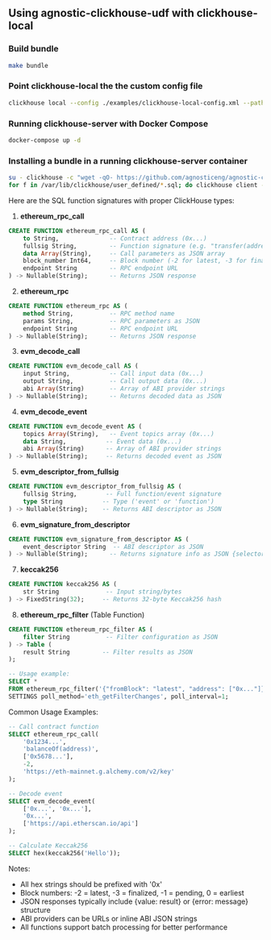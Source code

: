 ## Using agnostic-clickhouse-udf with clickhouse-local

### Build bundle

```sh
make bundle
```

### Point clickhouse-local the the custom config file

```sh
clickhouse local --config ./examples/clickhouse-local-config.xml --path tmp/clickhouse
```

### Running clickhouse-server with Docker Compose

```sh
docker-compose up -d
```

### Installing a bundle in a running clickhouse-server container

```sh
su - clickhouse -c "wget -qO- https://github.com/agnosticeng/agnostic-clickhouse-udf/releases/download/v0.0.3/agnostic-clickhouse-udf_0.0.3_linux_amd64_v3.tar.gz | tar xvz -C /"
for f in /var/lib/clickhouse/user_defined/*.sql; do clickhouse client --queries-file $f; done
```

Here are the SQL function signatures with proper ClickHouse types:

1. **ethereum_rpc_call**
```sql
CREATE FUNCTION ethereum_rpc_call AS (
    to String,              -- Contract address (0x...)
    fullsig String,         -- Function signature (e.g. "transfer(address,uint256)")
    data Array(String),     -- Call parameters as JSON array
    block_number Int64,     -- Block number (-2 for latest, -3 for finalized etc)
    endpoint String         -- RPC endpoint URL
) -> Nullable(String);      -- Returns JSON response
```

2. **ethereum_rpc**
```sql
CREATE FUNCTION ethereum_rpc AS (
    method String,          -- RPC method name
    params String,          -- RPC parameters as JSON
    endpoint String         -- RPC endpoint URL
) -> Nullable(String);      -- Returns JSON response
```

3. **evm_decode_call**
```sql
CREATE FUNCTION evm_decode_call AS (
    input String,           -- Call input data (0x...)
    output String,          -- Call output data (0x...)
    abi Array(String)       -- Array of ABI provider strings
) -> Nullable(String);      -- Returns decoded data as JSON
```

4. **evm_decode_event**
```sql
CREATE FUNCTION evm_decode_event AS (
    topics Array(String),   -- Event topics array (0x...)
    data String,           -- Event data (0x...)
    abi Array(String)      -- Array of ABI provider strings
) -> Nullable(String);     -- Returns decoded event as JSON
```

5. **evm_descriptor_from_fullsig**
```sql
CREATE FUNCTION evm_descriptor_from_fullsig AS (
    fullsig String,        -- Full function/event signature
    type String           -- Type ('event' or 'function')
) -> Nullable(String);    -- Returns ABI descriptor as JSON
```

6. **evm_signature_from_descriptor**
```sql
CREATE FUNCTION evm_signature_from_descriptor AS (
    event_descriptor String  -- ABI descriptor as JSON
) -> Nullable(String);      -- Returns signature info as JSON {selector, signature, fullsig}
```

7. **keccak256**
```sql
CREATE FUNCTION keccak256 AS (
    str String             -- Input string/bytes
) -> FixedString(32);     -- Returns 32-byte Keccak256 hash
```

8. **ethereum_rpc_filter** (Table Function)
```sql
CREATE FUNCTION ethereum_rpc_filter AS (
    filter String          -- Filter configuration as JSON
) -> Table (
    result String         -- Filter results as JSON
);

-- Usage example:
SELECT *
FROM ethereum_rpc_filter('{"fromBlock": "latest", "address": ["0x..."]}')
SETTINGS poll_method='eth_getFilterChanges', poll_interval=1;
```

Common Usage Examples:
```sql
-- Call contract function
SELECT ethereum_rpc_call(
    '0x1234...', 
    'balanceOf(address)', 
    ['0x5678...'],
    -2, 
    'https://eth-mainnet.g.alchemy.com/v2/key'
);

-- Decode event
SELECT evm_decode_event(
    ['0x...', '0x...'], 
    '0x...', 
    ['https://api.etherscan.io/api']
);

-- Calculate Keccak256
SELECT hex(keccak256('Hello'));
```

Notes:
- All hex strings should be prefixed with '0x'
- Block numbers: -2 = latest, -3 = finalized, -1 = pending, 0 = earliest
- JSON responses typically include {value: result} or {error: message} structure
- ABI providers can be URLs or inline ABI JSON strings
- All functions support batch processing for better performance

